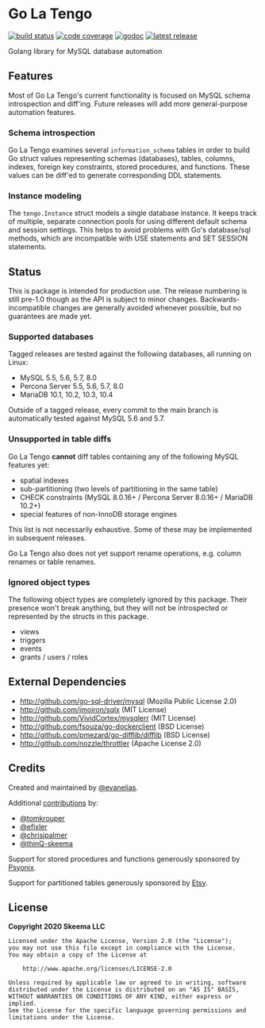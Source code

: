 # Go La Tengo

[![build status](https://img.shields.io/github/workflow/status/skeema/tengo/Tests/main)](https://github.com/skeema/tengo/actions)
[![code coverage](https://img.shields.io/coveralls/skeema/tengo.svg)](https://coveralls.io/r/skeema/tengo)
[![godoc](https://img.shields.io/badge/godoc-reference-blue.svg)](https://godoc.org/github.com/skeema/tengo)
[![latest release](https://img.shields.io/github/release/skeema/tengo.svg)](https://github.com/skeema/tengo/releases)

Golang library for MySQL database automation

## Features

Most of Go La Tengo's current functionality is focused on MySQL schema introspection and diff'ing. Future releases will add more general-purpose automation features.

### Schema introspection

Go La Tengo examines several `information_schema` tables in order to build Go struct values representing schemas (databases), tables, columns, indexes, foreign key constraints, stored procedures, and functions. These values can be diff'ed to generate corresponding DDL statements.

### Instance modeling

The `tengo.Instance` struct models a single database instance. It keeps track of multiple, separate connection pools for using different default schema and session settings. This helps to avoid problems with Go's database/sql methods, which are incompatible with USE statements and SET SESSION statements.

## Status

This is package is intended for production use. The release numbering is still pre-1.0 though as the API is subject to minor changes. Backwards-incompatible changes are generally avoided whenever possible, but no guarantees are made yet.

### Supported databases

Tagged releases are tested against the following databases, all running on Linux:

* MySQL 5.5, 5.6, 5.7, 8.0
* Percona Server 5.5, 5.6, 5.7, 8.0
* MariaDB 10.1, 10.2, 10.3, 10.4

Outside of a tagged release, every commit to the main branch is automatically tested against MySQL 5.6 and 5.7.

### Unsupported in table diffs

Go La Tengo **cannot** diff tables containing any of the following MySQL features yet:

* spatial indexes
* sub-partitioning (two levels of partitioning in the same table)
* CHECK constraints (MySQL 8.0.16+ / Percona Server 8.0.16+ / MariaDB 10.2+)
* special features of non-InnoDB storage engines

This list is not necessarily exhaustive. Some of these may be implemented in subsequent releases.

Go La Tengo also does not yet support rename operations, e.g. column renames or table renames.

### Ignored object types

The following object types are completely ignored by this package. Their presence won't break anything, but they will not be introspected or represented by the structs in this package.

* views
* triggers
* events
* grants / users / roles

## External Dependencies

* http://github.com/go-sql-driver/mysql (Mozilla Public License 2.0)
* http://github.com/jmoiron/sqlx (MIT License)
* http://github.com/VividCortex/mysqlerr (MIT License)
* http://github.com/fsouza/go-dockerclient (BSD License)
* http://github.com/pmezard/go-difflib/difflib (BSD License)
* http://github.com/nozzle/throttler (Apache License 2.0)

## Credits

Created and maintained by [@evanelias](https://github.com/evanelias).

Additional [contributions](https://github.com/skeema/tengo/graphs/contributors) by:

* [@tomkrouper](https://github.com/tomkrouper)
* [@efixler](https://github.com/efixler)
* [@chrisjpalmer](https://github.com/chrisjpalmer)
* [@thinQ-skeema](https://github.com/thinQ-skeema)

Support for stored procedures and functions generously sponsored by [Psyonix](https://psyonix.com).

Support for partitioned tables generously sponsored by [Etsy](https://www.etsy.com).

## License

**Copyright 2020 Skeema LLC**

```text
Licensed under the Apache License, Version 2.0 (the "License");
you may not use this file except in compliance with the License.
You may obtain a copy of the License at

    http://www.apache.org/licenses/LICENSE-2.0

Unless required by applicable law or agreed to in writing, software
distributed under the License is distributed on an "AS IS" BASIS,
WITHOUT WARRANTIES OR CONDITIONS OF ANY KIND, either express or implied.
See the License for the specific language governing permissions and
limitations under the License.
```


